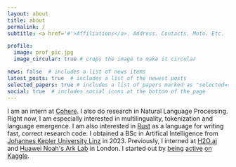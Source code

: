 ```yaml
---
layout: about
title: about
permalink: /
subtitle: <a href='#'>Affiliations</a>. Address. Contacts. Moto. Etc.

profile:
  image: prof_pic.jpg
  image_circular: true # crops the image to make it circular

news: false  # includes a list of news items
latest_posts: true  # includes a list of the newest posts
selected_papers: true # includes a list of papers marked as "selected={true}"
social: true  # includes social icons at the bottom of the page
---
```


<!-- I am an incoming PhD student at the [Language Technology Lab](https://ltl.mmll.cam.ac.uk) of the [University of Cambridge](https://www.cam.ac.uk) (starting in Fall 2023) and an intern at [Cohere](https://cohere.com). I do research in Natural Language Processing.  -->
I am an intern at [Cohere](https://cohere.com). I also do research in Natural Language Processing. Right now, I am especially interested in multilinguality, tokenization and language emergence. I am also interested in [Rust](https://www.rust-lang.org) as a language for writing fast, correct research code. I obtained a BSc in Artifical Intelligence from [Johannes Kepler University Linz](https://www.jku.at/en) in 2023. Previously, I interned at [H2O.ai](https://h2o.ai/) and [Huawei Noah's Ark Lab](http://dev3.noahlab.com.hk) in London. I started out by [being](https://www.kaggle.com/c/petfinder-adoption-prediction/discussion/125436) [active](https://www.kaggle.com/c/petfinder-adoption-prediction/leaderboard) [on](https://www.kaggle.com/c/chaii-hindi-and-tamil-question-answering/leaderboard) [Kaggle](https://www.kaggle.com/bminixhofer).